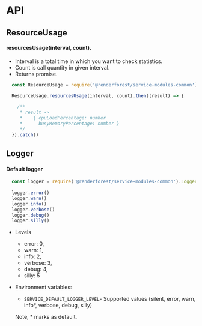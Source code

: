 # API 
 

## ResourceUsage

#### resourcesUsage(interval, count). 

 * Interval is a total time in which you want to check statistics. 
 * Count is call quantity in given interval. 
 * Returns promise.

  ```javascript
    const ResourceUsage = require('@renderforest/service-modules-common').ResourceUsage 
  
    ResourceUsage.resourcesUsage(interval, count).then((result) => {
      
      /**
       * result -> 
       *    { cpuLoadPercentage: number
       *      busyMemoryPercentage: number }
       */
    }).catch() 
  ```
 

## Logger

#### Default logger
  ```javascript
    const logger = require('@renderforest/service-modules-common').Logger.Default
    
    logger.error()
    logger.warn()
    logger.info()
    logger.verbose()
    logger.debug()
    logger.silly()
  ```    
  
* Levels
   - error: 0,
   - warn: 1,
   - info: 2,
   - verbose: 3,
   - debug: 4,
   - silly: 5  
  
 
* Environment variables:
    - `SERVICE_DEFAULT_LOGGER_LEVEL`- Supported values (silent, error, warn, info*, verbose, debug, silly)

  Note, * marks as default.
